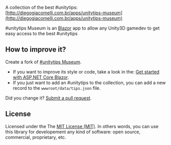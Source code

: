 A collection of the best #unitytips: [http://diegogiacomelli.com.br/apps/unitytips-museum](http://diegogiacomelli.com.br/apps/unitytips-museum)


\#unitytips Museum is an [Blazor](https://dotnet.microsoft.com/apps/aspnet/web-apps/client) app to allow any Unity3D gamedev to get easy access to the best #unitytips


## How to improve it?

Create a fork of [#unitytips Museum](https://github.com/giacomelli/unitytips-museum/fork). 

* If you want to improve its style or code, take a look in the: [Get started with ASP.NET Core Blazor](https://docs.microsoft.com/en-us/aspnet/core/blazor/get-started?view=aspnetcore-3.0&tabs=visual-studio).
* If you just want to add an #unitytips to the collection, you can add a new record to the `wwwroot/data/tips.json` file.

Did you change it? [Submit a pull request](https://github.com/giacomelli/unitytips-museum/pull/new/master).

## License
Licensed under the The [MIT License (MIT)](LICENSE).
In others words, you can use this library for developement any kind of software: open source, commercial, proprietary, etc.